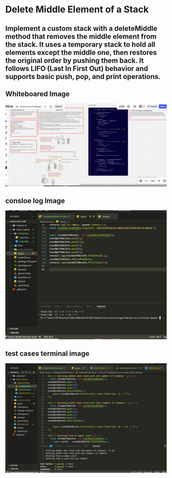 # Delete Middle Element of a Stack

## Implement a custom stack with a deleteMiddle method that removes the middle element from the stack. It uses a temporary stack to hold all elements except the middle one, then restores the original order by pushing them back. It follows LIFO (Last In First Out) behavior and supports basic push, pop, and print operations.

## Whiteboared Image

![image](../Docs/DeleteMidWhiteBoared.JPG)

## consloe log Image
![image](../Docs/DeleteMiddleOutput.JPG)

## test cases terminal image
![image](../Docs/deleteMidTest.JPG)


